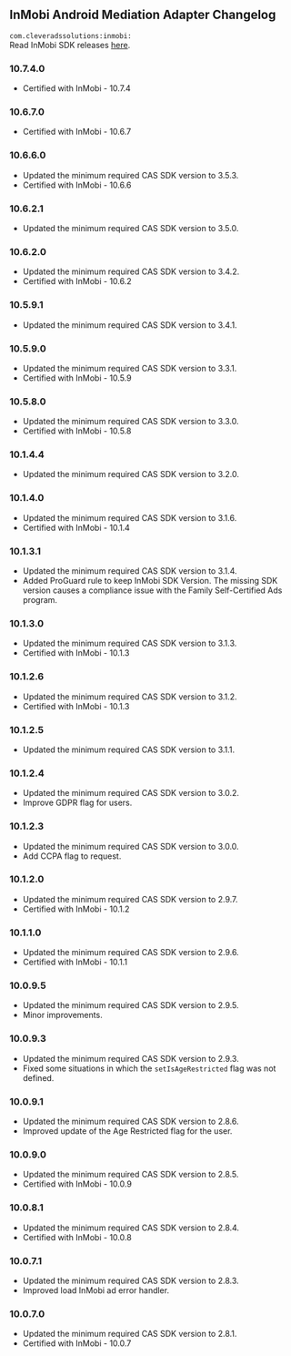## InMobi Android Mediation Adapter Changelog
`com.cleveradssolutions:inmobi:`  
Read InMobi SDK releases [here](https://support.inmobi.com/monetize/sdk-documentation/android-guidelines/changelogs-android/android-changelogs-kotlin).

### 10.7.4.0
- Certified with InMobi - 10.7.4

### 10.6.7.0
- Certified with InMobi - 10.6.7

### 10.6.6.0
- Updated the minimum required CAS SDK version to 3.5.3.
- Certified with InMobi - 10.6.6

### 10.6.2.1
- Updated the minimum required CAS SDK version to 3.5.0.

### 10.6.2.0
- Updated the minimum required CAS SDK version to 3.4.2.
- Certified with InMobi - 10.6.2

### 10.5.9.1
- Updated the minimum required CAS SDK version to 3.4.1.

### 10.5.9.0
- Updated the minimum required CAS SDK version to 3.3.1.
- Certified with InMobi - 10.5.9

### 10.5.8.0
- Updated the minimum required CAS SDK version to 3.3.0.
- Certified with InMobi - 10.5.8

### 10.1.4.4
- Updated the minimum required CAS SDK version to 3.2.0.

### 10.1.4.0
- Updated the minimum required CAS SDK version to 3.1.6.
- Certified with InMobi - 10.1.4

### 10.1.3.1
- Updated the minimum required CAS SDK version to 3.1.4.
- Added ProGuard rule to keep InMobi SDK Version. The missing SDK version causes a compliance issue with the Family Self-Certified Ads program.

### 10.1.3.0
- Updated the minimum required CAS SDK version to 3.1.3.
- Certified with InMobi - 10.1.3

### 10.1.2.6
- Updated the minimum required CAS SDK version to 3.1.2.
- Certified with InMobi - 10.1.3

### 10.1.2.5
- Updated the minimum required CAS SDK version to 3.1.1.

### 10.1.2.4
- Updated the minimum required CAS SDK version to 3.0.2.
- Improve GDPR flag for users.

### 10.1.2.3
- Updated the minimum required CAS SDK version to 3.0.0.
- Add CCPA flag to request.

### 10.1.2.0
- Updated the minimum required CAS SDK version to 2.9.7.
- Certified with InMobi - 10.1.2

### 10.1.1.0
- Updated the minimum required CAS SDK version to 2.9.6.
- Certified with InMobi - 10.1.1

### 10.0.9.5
- Updated the minimum required CAS SDK version to 2.9.5.
- Minor improvements.

### 10.0.9.3
- Updated the minimum required CAS SDK version to 2.9.3.
- Fixed some situations in which the `setIsAgeRestricted` flag was not defined.

### 10.0.9.1
- Updated the minimum required CAS SDK version to 2.8.6.
- Improved update of the Age Restricted flag for the user.

### 10.0.9.0
- Updated the minimum required CAS SDK version to 2.8.5.
- Certified with InMobi - 10.0.9

### 10.0.8.1
- Updated the minimum required CAS SDK version to 2.8.4.
- Certified with InMobi - 10.0.8

### 10.0.7.1
- Updated the minimum required CAS SDK version to 2.8.3.
- Improved load InMobi ad error handler.

### 10.0.7.0
- Updated the minimum required CAS SDK version to 2.8.1.
- Certified with InMobi - 10.0.7